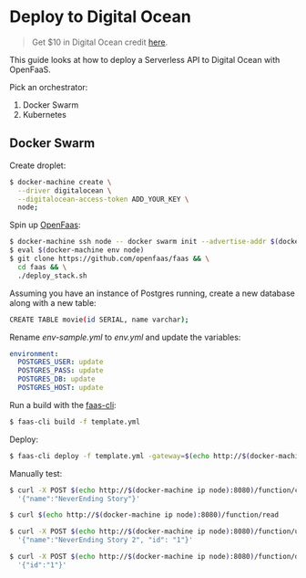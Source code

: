 # Deploy to Digital Ocean

> Get $10 in Digital Ocean credit [here](https://m.do.co/c/d8f211a4b4c2).

This guide looks at how to deploy a Serverless API to Digital Ocean with OpenFaaS.

Pick an orchestrator:

1. Docker Swarm
1. Kubernetes

## Docker Swarm

Create droplet:

```sh
$ docker-machine create \
  --driver digitalocean \
  --digitalocean-access-token ADD_YOUR_KEY \
  node;
```

Spin up [OpenFaas](https://www.openfaas.com/):

```sh
$ docker-machine ssh node -- docker swarm init --advertise-addr $(docker-machine ip node)
$ eval $(docker-machine env node)
$ git clone https://github.com/openfaas/faas && \
  cd faas && \
  ./deploy_stack.sh
```

Assuming you have an instance of Postgres running, create a new database along with a new table:

```sh
CREATE TABLE movie(id SERIAL, name varchar);
```

Rename *env-sample.yml* to *env.yml* and update the variables:

```yaml
environment:
  POSTGRES_USER: update
  POSTGRES_PASS: update
  POSTGRES_DB: update
  POSTGRES_HOST: update
```

Run a build with the [faas-cli](https://github.com/openfaas/faas-cli):

```sh
$ faas-cli build -f template.yml
```

Deploy:

```sh
$ faas-cli deploy -f template.yml -gateway=$(echo http://$(docker-machine ip node):8080)
```

Manually test:

```sh
$ curl -X POST $(echo http://$(docker-machine ip node):8080)/function/create -d \
  '{"name":"NeverEnding Story"}'

$ curl $(echo http://$(docker-machine ip node):8080)/function/read

$ curl -X POST $(echo http://$(docker-machine ip node):8080)/function/update -d \
  '{"name":"NeverEnding Story 2", "id": "1"}'

$ curl -X POST $(echo http://$(docker-machine ip node):8080)/function/delete -d \
  '{"id":"1"}'
```

